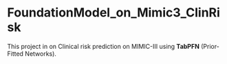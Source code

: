 # FoundationModel_on_Mimic3_ClinRisk
This project in on Clinical risk prediction on MIMIC-III using **TabPFN** (Prior-Fitted Networks).
